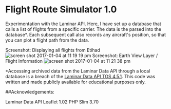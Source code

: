 Flight Route Simulator 1.0
================================

Experimentation with the Laminar API. 
Here, I have set up a database that calls a list of flights from a specific carrier. The data is the parsed into the database*. Each subsequent call also records any aircraft's position, so that you can plot a flight path from the data. 

Screenshot: Displaying all flights from Etihad
![screen shot 2017-01-04 at 11 19 19 pm](https://cloud.githubusercontent.com/assets/3391461/21668922/bfd583a2-d2d4-11e6-9c41-19548715b7f5.png)
Screenshot: Earth View Layer / Flight Information
![screen shot 2017-01-04 at 11 21 38 pm](https://cloud.githubusercontent.com/assets/3391461/21668923/bfd63acc-d2d4-11e6-9703-0cb8ad68823e.png)


*Accessing archived data from the Laminar Data API through a local database is a breach of the <a href="https://developer.laminardata.aero/admin/account/termsofservice/">Laminar Data API TOS 4.5.1</a>. This code was written and made publicly available for educational purposes only. 

##Acknowledgements:

Laminar Data API
Leaflet 1.02
PHP Slim 3.70

